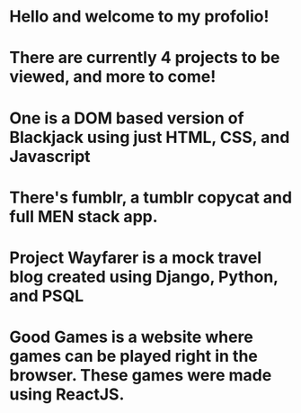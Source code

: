 # Hello and welcome to my profolio!
# There are currently 4 projects to be viewed, and more to come!
# One is a DOM based version of Blackjack using just HTML, CSS, and Javascript
# There's fumblr, a tumblr copycat and full MEN stack app.
# Project Wayfarer is a mock travel blog created using Django, Python, and PSQL
# Good Games is a website where games can be played right in the browser. These games were made using ReactJS.